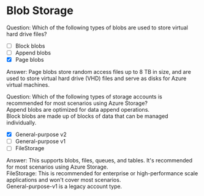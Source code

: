 # Blob Storage

Question: Which of the following types of blobs are used to store virtual hard drive files?

- [ ] Block blobs
- [ ] Append blobs
- [x] Page blobs

Answer: Page blobs store random access files up to 8 TB in size, and are used to store virtual hard drive (VHD) files and serve as disks for Azure virtual machines.

Question: Which of the following types of storage accounts is recommended for most scenarios using Azure Storage?  
Append blobs are optimized for data append operations.  
Block blobs are made up of blocks of data that can be managed individually.

- [x] General-purpose v2
- [ ] General-purpose v1
- [ ] FileStorage

Answer: This supports blobs, files, queues, and tables. It's recommended for most scenarios using Azure Storage.  
FileStorage: This is recommended for enterprise or high-performance scale applications and won't cover most scenarios.  
General-purpose-v1 is a legacy account type.
